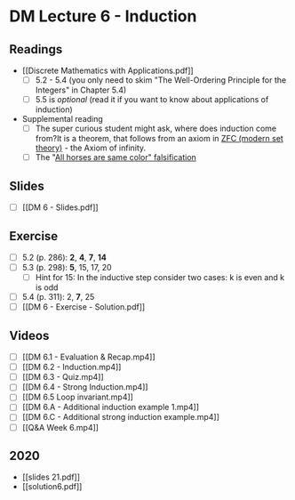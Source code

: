 # DM Lecture 6 - Induction

## Readings
- [[Discrete Mathematics with Applications.pdf]]
	- [ ] 5.2 - 5.4 (you only need to skim "The Well-Ordering Principle for the Integers" in Chapter 5.4)
    - [ ] 5.5 is _optional_ (read it if you want to know about applications of induction)

- Supplemental reading
	- [ ] The super curious student might ask, where does induction come from?It is a theorem, that follows from an axiom in [ZFC (modern set theory)](https://en.wikipedia.org/wiki/Zermelo%E2%80%93Fraenkel_set_theory#7._Axiom_of_infinity) - the Axiom of infinity.
	- [ ] The "[All horses are same color" falsification](https://en.wikipedia.org/wiki/All_horses_are_the_same_color)

## Slides
- [ ] [[DM 6 - Slides.pdf]]

## Exercise
- [ ] 5.2 (p. 286): **2**, **4**, **7**, **14**
- [ ] 5.3 (p. 298): **5**, 15, 17, 20
	- [ ] Hint for 15: In the inductive step consider two cases: k is even and k is odd
- [ ] 5.4 (p. 311): 2, **7**, 25
- [ ] [[DM 6 - Exercise - Solution.pdf]]

## Videos
- [ ] [[DM 6.1 - Evaluation & Recap.mp4]]
- [ ] [[DM 6.2 - Induction.mp4]]
- [ ] [[DM 6.3 - Quiz.mp4]]
- [ ] [[DM 6.4 - Strong Induction.mp4]]
- [ ] [[DM 6.5 Loop invariant.mp4]]
- [ ] [[DM 6.A - Additional induction example 1.mp4]]
- [ ] [[DM 6.C - Additional strong induction example.mp4]]
- [ ] [[Q&A Week 6.mp4]]

## 2020
- [[slides 21.pdf]]
- [[solution6.pdf]]
